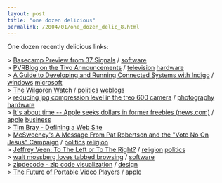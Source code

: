 ```yaml
---
layout: post
title: "one dozen delicious"
permalink: /2004/01/one_dozen_delic_8.html
---
```


<p>One dozen recently delicious links:  </p>

<div class="delPost">&gt; 
<a class="delLink" href="http://www.37signals.com/svn/archives/000505.php">Basecamp Preview from 37 Signals</a> /
<a class="delTag" href="http://del.icio.us/msippey/software">software</a>
</div>
<div class="delPost">&gt; 
<a class="delLink" href="http://www.pvrblog.com/pvr/2004/01/huge_tivo_news_.html">PVRBlog on the Tivo Announcements</a> /
<a class="delTag" href="http://del.icio.us/msippey/television">television</a>
<a class="delTag" href="http://del.icio.us/msippey/hardware">hardware</a>
</div>
<div class="delPost">&gt; 
<a class="delLink" title="by don box" href="http://msdn.microsoft.com/longhorn/understanding/pillars/indigo/default.aspx?pull=/msdnmag/issues/04/01/Indigo/default.aspx">A Guide to Developing and Running Connected Systems with Indigo</a> /
<a class="delTag" href="http://del.icio.us/msippey/windows">windows</a>
<a class="delTag" href="http://del.icio.us/msippey/microsoft">microsoft</a>
</div>
<div class="delPost">&gt; 
<a class="delLink" title="weblog watching wilgoren who watches dean for the nytimes" href="http://wilgorenwatch.blogspot.com/">The Wilgoren Watch</a> /
<a class="delTag" href="http://del.icio.us/msippey/politics">politics</a>
<a class="delTag" href="http://del.icio.us/msippey/weblogs">weblogs</a>
</div>
<div class="delPost">&gt; 
<a class="delLink" href="http://discussion.treocentral.com/tcforum/-t43001/scd40a39262d1748ce0a06b6d68318e90.html">reducing jpg compression level in the treo 600 camera</a> /
<a class="delTag" href="http://del.icio.us/msippey/photography">photography</a>
<a class="delTag" href="http://del.icio.us/msippey/hardware">hardware</a>
</div>
<div class="delPost">&gt; 
<a class="delLink" href="http://news.com.com/2100-7354-5137408.html?tag=nl">It's about time -- Apple seeks dollars in former freebies (news.com)</a> /
<a class="delTag" href="http://del.icio.us/msippey/apple">apple</a>
<a class="delTag" href="http://del.icio.us/msippey/business">business</a>
</div>
<div class="delPost">&gt; 
<a class="delLink" href="http://www.tbray.org/ongoing/When/200x/2004/01/08/WebSite36">Tim Bray - Defining a Web Site</a></div>
<div class="delPost">&gt; 
<a class="delLink" href="http://www.mcsweeneys.net/2003/12/23mcintire.html">McSweeney's A Message From Pat Robertson and the "Vote No On Jesus" Campaign</a> /
<a class="delTag" href="http://del.icio.us/msippey/politics">politics</a>
<a class="delTag" href="http://del.icio.us/msippey/religion">religion</a>
</div>
<div class="delPost">&gt; 
<a class="delLink" href="http://www.veen.com/jeff/archives/000461.html">Jeffrey Veen: To The Left or To The Right?</a> /
<a class="delTag" href="http://del.icio.us/msippey/religion">religion</a>
<a class="delTag" href="http://del.icio.us/msippey/politics">politics</a>
</div>
<div class="delPost">&gt; 
<a class="delLink" title="(requires subscription)" href="http://online.wsj.com/article/0,,personal_technology,00.html?mod=home_inside_today_us">walt mossberg loves tabbed browsing</a> /
<a class="delTag" href="http://del.icio.us/msippey/software">software</a>
</div>
<div class="delPost">&gt; 
<a class="delLink" href="http://acg.media.mit.edu/people/fry/zipdecode/"> zipdecode - zip code visualization</a> /
<a class="delTag" href="http://del.icio.us/msippey/design">design</a>
</div>
<div class="delPost">&gt; 
<a class="delLink" title="jobs downplays portable video players" href="http://www.nytimes.com/2004/01/08/technology/circuits/08POGUE-EMAIL.html">The Future of Portable Video Players</a> /
<a class="delTag" href="http://del.icio.us/msippey/apple">apple</a>
</div>


